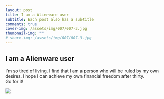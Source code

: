 ```yaml
---
layout: post
title: I am a Alienware user
subtitle: Each post also has a subtitle
comments: true
cover-img: /assets/img/007/007-3.jpg
thumbnail-img: ""
# share-img: /assets/img/007/007-3.jpg
---
```


## I am a Alienware user

I'm so tired of living. I find that I am a person who will be ruled by my own desires. I hope I can achieve my own financial freedom after thirty.  
Go for it!

![](https://raw.githubusercontent.com/AnonymousDestroyer/AnonymousDestroyer.github.io/master/assets/img/yujin_blog/xue.png)